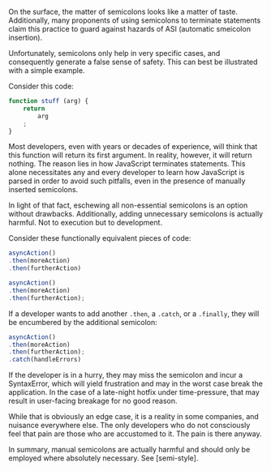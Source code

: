 On the surface, the matter of semicolons looks like a matter of taste. Additionally, many proponents of using semicolons to terminate statements claim this practice to guard against hazards of ASI (automatic smeicolon insertion).

Unfortunately, semicolons only help in very specific cases, and consequently generate a false sense of safety. This can best be illustrated with a simple example.

Consider this code:
```js
function stuff (arg) {
	return
		arg
	;
}
```

Most developers, even with years or decades of experience, will think that this function will return its first argument. In reality, however, it will return nothing. The reason lies in how JavaScript terminates statements. This alone necessitates any and every developer to learn how JavaScript is parsed in order to avoid such pitfalls, even in the presence of manually inserted semicolons.

In light of that fact, eschewing all non-essential semicolons is an option without drawbacks. Additionally, adding unnecessary semicolons is actually harmful. Not to execution but to development.

Consider these functionally equivalent pieces of code:
```js
asyncAction()
.then(moreAction)
.then(furtherAction)
```
```js
asyncAction()
.then(moreAction)
.then(furtherAction);
```

If a developer wants to add another `.then`, a `.catch`, or a `.finally`, they will be encumbered by the additional semicolon:
```js
asyncAction()
.then(moreAction)
.then(furtherAction);
.catch(handleErrors)
```

If the developer is in a hurry, they may miss the semicolon and incur a SyntaxError, which will yield frustration and may in the worst case break the application. In the case of a late-night hotfix under time-pressure, that may result in user-facing breakage for no good reason.

While that is obviously an edge case, it is a reality in some companies, and nuisance everywhere else. The only developers who do not consciously feel that pain are those who are accustomed to it. The pain is there anyway.

In summary, manual semicolons are actually harmful and should only be employed where absolutely necessary. See [semi-style].
